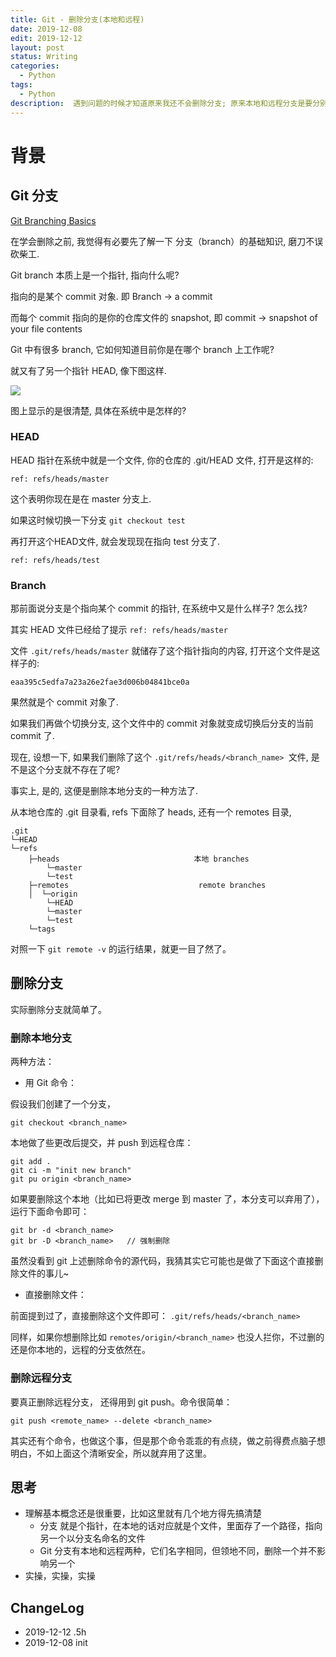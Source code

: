 ```yaml
---
title: Git - 删除分支(本地和远程)
date: 2019-12-08
edit: 2019-12-12
layout: post
status: Writing
categories:
  - Python
tags:
  - Python
description:  遇到问题的时候才知道原来我还不会删除分支; 原来本地和远程分支是要分别删除的.
---
```


# 背景

## Git 分支

[Git Branching Basics](https://git-scm.com/book/en/v2/Git-Branching-Branches-in-a-Nutshell#ch03-git-branching)

在学会删除之前, 我觉得有必要先了解一下 分支（branch）的基础知识, 磨刀不误砍柴工.

Git branch 本质上是一个指针, 指向什么呢? 

指向的是某个 commit 对象. 即 Branch -> a commit

而每个 commit 指向的是你的仓库文件的 snapshot, 即 commit -> snapshot of your file contents

Git 中有很多 branch, 它如何知道目前你是在哪个 branch 上工作呢? 

就又有了另一个指针 HEAD, 像下图这样.

![](https://git-scm.com/book/en/v2/images/advance-testing.png)

图上显示的是很清楚, 具体在系统中是怎样的?

### HEAD

HEAD 指针在系统中就是一个文件, 你的仓库的 .git/HEAD 文件, 打开是这样的:

```
ref: refs/heads/master
```

这个表明你现在是在 master 分支上.

如果这时候切换一下分支 `git checkout test`

再打开这个HEAD文件, 就会发现现在指向 test 分支了.

```
ref: refs/heads/test
```

### Branch

那前面说分支是个指向某个 commit 的指针, 在系统中又是什么样子? 怎么找?

其实 HEAD 文件已经给了提示 ```ref: refs/heads/master```

文件 `.git/refs/heads/master` 就储存了这个指针指向的内容, 打开这个文件是这样子的:

```
eaa395c5edfa7a23a26e2fae3d006b04841bce0a
```

果然就是个 commit 对象了.

如果我们再做个切换分支, 这个文件中的 commit 对象就变成切换后分支的当前 commit 了.

现在, 设想一下, 如果我们删除了这个 `.git/refs/heads/<branch_name> `文件, 是不是这个分支就不存在了呢?

事实上, 是的, 这便是删除本地分支的一种方法了. 


从本地仓库的 .git 目录看, refs 下面除了 heads, 还有一个 remotes 目录, 

```
.git
└─HEAD
└─refs
    ├─heads                              本地 branches
        └─master
        └─test                           
    ├─remotes                             remote branches
    │  └─origin                         
        └─HEAD
        └─master
        └─test
    └─tags
```

对照一下 `git remote -v` 的运行结果，就更一目了然了。

## 删除分支
实际删除分支就简单了。

### 删除本地分支

两种方法：

- 用 Git 命令： 

假设我们创建了一个分支，
```
git checkout <branch_name>
```
本地做了些更改后提交，并 push 到远程仓库：

```
git add .
git ci -m "init new branch"
git pu origin <branch_name>
```

如果要删除这个本地（比如已将更改 merge 到 master 了，本分支可以弃用了），运行下面命令即可：

```
git br -d <branch_name>   
git br -D <branch_name>   // 强制删除
```

虽然没看到 git 上述删除命令的源代码，我猜其实它可能也是做了下面这个直接删除文件的事儿~

- 直接删除文件：

前面提到过了，直接删除这个文件即可： ```.git/refs/heads/<branch_name>```

同样，如果你想删除比如 `remotes/origin/<branch_name>` 也没人拦你，不过删的还是你本地的，远程的分支依然在。

### 删除远程分支

要真正删除远程分支， 还得用到 git push。命令很简单：

```
git push <remote_name> --delete <branch_name>
```

其实还有个命令，也做这个事，但是那个命令乖乖的有点绕，做之前得费点脑子想明白，不如上面这个清晰安全，所以就弃用了这里。

## 思考

- 理解基本概念还是很重要，比如这里就有几个地方得先搞清楚
  - 分支 就是个指针，在本地的话对应就是个文件，里面存了一个路径，指向另一个以分支名命名的文件
  - Git 分支有本地和远程两种，它们名字相同，但领地不同，删除一个并不影响另一个
- 实操，实操，实操

## ChangeLog
- 2019-12-12 .5h
- 2019-12-08 init